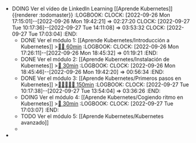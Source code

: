 - DOING Ver el vídeo de LinkedIn Learning [[Aprende Kubernetes]] {{renderer :todomaster}}
  :LOGBOOK:
  CLOCK: [2022-09-26 Mon 17:15:01]--[2022-09-26 Mon 19:42:21] =>  02:27:20
  CLOCK: [2022-09-27 Tue 10:17:36]--[2022-09-27 Tue 14:11:08] =>  03:53:32
  CLOCK: [2022-09-27 Tue 17:03:04]
  :END:
	- DONE Ver el módulo 1: [[Aprende Kubernetes/Introducción a Kubernetes]] >[🍅🍅 60min](#agenda-pomo://?t=f-1664205997403-1800%2Cf-1664208359930-1800)
	  :LOGBOOK:
	  CLOCK: [2022-09-26 Mon 17:26:11]--[2022-09-26 Mon 18:45:32] =>  01:19:21
	  :END:
	- DONE Ver el módulo 2: [[Aprende Kubernetes/Instalación de Kubernetes]] >[🍅 30min](#agenda-pomo://?t=f-1664210834179-1800)
	  :LOGBOOK:
	  CLOCK: [2022-09-26 Mon 18:45:46]--[2022-09-26 Mon 19:42:20] =>  00:56:34
	  :END:
	- DONE Ver el módulo 3: [[Aprende Kubernetes/Primeros pasos en Kubernetes]] >[🍅🍅🍅🍅🍅 150min](#agenda-pomo://?t=f-1664266732978-1800%2Cf-1664268625433-1800%2Cf-1664271529710-1800%2Cf-1664273986402-1800%2Cf-1664275961312-1800)
	  :LOGBOOK:
	  CLOCK: [2022-09-27 Tue 10:17:38]--[2022-09-27 Tue 13:54:04] =>  03:36:26
	  :END:
	- DOING Ver el módulo 4: [[Aprende Kubernetes/Cogiendo ritmo en Kubernetes]] >[🍅 30min](#agenda-pomo://?t=f-1664291223322-1800)
	  :LOGBOOK:
	  CLOCK: [2022-09-27 Tue 17:03:07]
	  :END:
	- TODO Ver el módulo 5: [[Aprende Kubernetes/Kubernetes avanzado]]
	-
-
